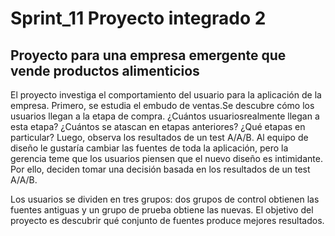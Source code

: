 # Sprint_11 Proyecto integrado 2
## Proyecto para una empresa emergente que vende productos alimenticios

El proyecto investiga el comportamiento del usuario para la aplicación de la empresa.
Primero, se estudia el embudo de ventas.Se descubre cómo los usuarios llegan a la etapa de compra. ¿Cuántos usuariosrealmente llegan a esta etapa? ¿Cuántos se atascan en etapas anteriores? ¿Qué etapas en particular?
Luego, observa los resultados de un test A/A/B. Al equipo de diseño le gustaría cambiar las fuentes de toda la aplicación, pero la gerencia teme que los usuarios piensen que el nuevo diseño es intimidante. Por ello, deciden tomar una decisión basada en los resultados de un test A/A/B.

Los usuarios se dividen en tres grupos: dos grupos de control obtienen las fuentes antiguas y un grupo de prueba obtiene las nuevas. El objetivo del proyecto es descubrir qué conjunto de fuentes produce mejores resultados.

